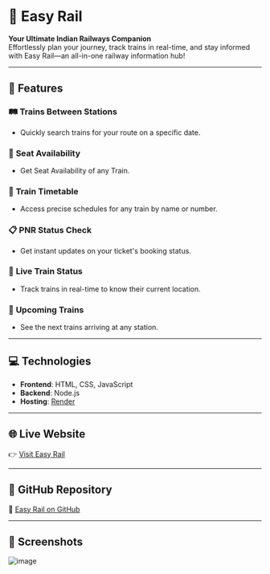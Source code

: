# 🚆 Easy Rail  

**Your Ultimate Indian Railways Companion**  
Effortlessly plan your journey, track trains in real-time, and stay informed with Easy Rail—an all-in-one railway information hub!  

---

## 🌟 Features  

### 🛤️ **Trains Between Stations**  
- Quickly search trains for your route on a specific date.

### 🚉 **Seat Availability**  
- Get Seat Availability of any Train.  

### 📅 **Train Timetable**  
- Access precise schedules for any train by name or number.  

### 📋 **PNR Status Check**  
- Get instant updates on your ticket's booking status.  

### 📍 **Live Train Status**  
- Track trains in real-time to know their current location.  

### 🚉 **Upcoming Trains**  
- See the next trains arriving at any station.  

---

## 💻 Technologies  

- **Frontend**: HTML, CSS, JavaScript  
- **Backend**: Node.js  
- **Hosting**: [Render](https://render.com)  

---

## 🌐 Live Website  

👉 [Visit Easy Rail](https://easy-rail.onrender.com)  

---

## 📂 GitHub Repository  

🔗 [Easy Rail on GitHub](https://github.com/RAJIV81205/Easy-Rail)  

---

## 📸 Screenshots  
![image](https://github.com/user-attachments/assets/debe35c8-02df-421b-9114-9269cd3c0cda)
